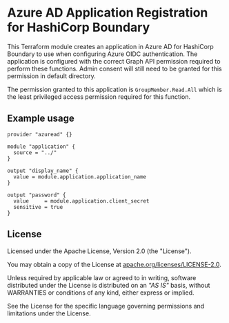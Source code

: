 # Azure AD Application Registration for HashiCorp Boundary

This Terraform module creates an application in Azure AD for HashiCorp Boundary to use when configuring Azure OIDC authentication. The application is configured with the correct Graph API permission required to perform these functions. Admin consent will still need to be granted for this permission in default directory.

The permission granted to this application is `GroupMember.Read.All` which is the least privileged access permission required for this function.

## Example usage

```hcl
provider "azuread" {}

module "application" {
  source = "../"
}

output "display_name" {
  value = module.application.application_name
}

output "password" {
  value     = module.application.client_secret
  sensitive = true
}

```

## License

Licensed under the Apache License, Version 2.0 (the "License").

You may obtain a copy of the License at [apache.org/licenses/LICENSE-2.0](http://www.apache.org/licenses/LICENSE-2.0).

Unless required by applicable law or agreed to in writing, software distributed under the License is distributed on an _"AS IS"_ basis, without WARRANTIES or conditions of any kind, either express or implied.

See the License for the specific language governing permissions and limitations under the License.